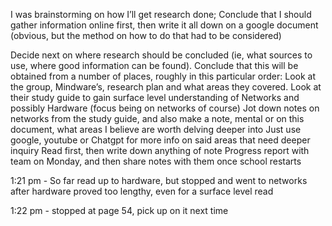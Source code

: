 I was brainstorming on how I’ll get research done; Conclude that I should gather information online first, then write it all down on a google document (obvious, but the method on how to do that had to be considered)

Decide next on where research should be concluded (ie, what sources to use, where good information can be found). Conclude that this will be obtained from a number of places, roughly in this particular order:
Look at the group, Mindware’s, research plan and what areas they covered. 
Look at their study guide to gain surface level understanding of Networks and possibly Hardware (focus being on networks of course)
Jot down notes on networks from the study guide, and also make a note, mental or on this document, what areas I believe are worth delving deeper into
Just use google, youtube or Chatgpt for more info on said areas that need deeper inquiry
Read first, then write down anything of note
Progress report with team on Monday, and then share notes with them once school restarts

1:21 pm - So far read up to hardware, but stopped and went to networks after hardware proved too lengthy, even for a surface level read

1:22 pm - stopped at page 54, pick up on it next time